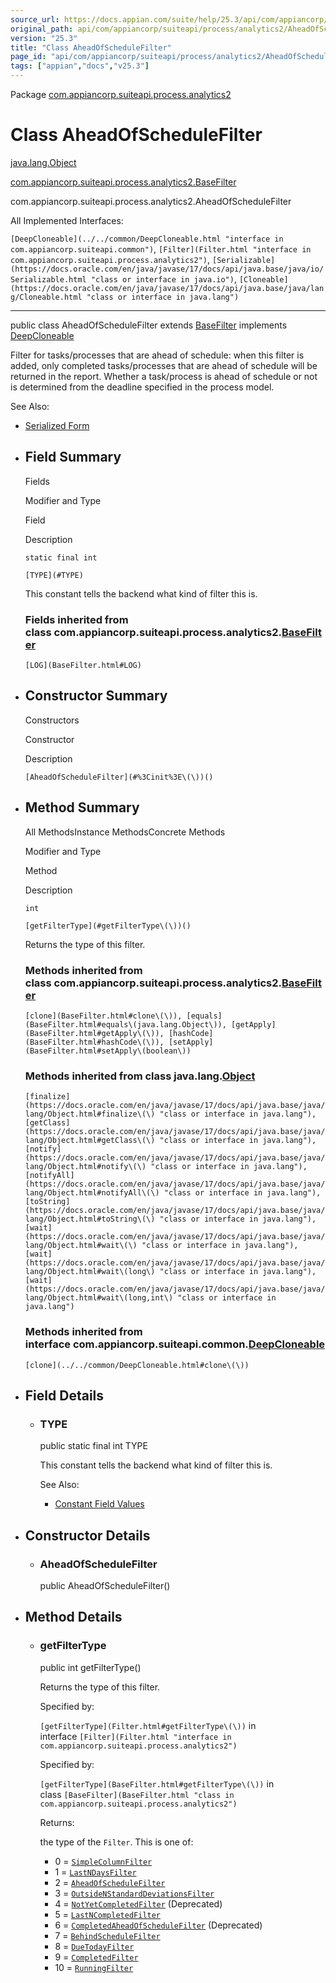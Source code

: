```yaml
---
source_url: https://docs.appian.com/suite/help/25.3/api/com/appiancorp/suiteapi/process/analytics2/AheadOfScheduleFilter.html
original_path: api/com/appiancorp/suiteapi/process/analytics2/AheadOfScheduleFilter.html
version: "25.3"
title: "Class AheadOfScheduleFilter"
page_id: "api/com/appiancorp/suiteapi/process/analytics2/AheadOfScheduleFilter"
tags: ["appian","docs","v25.3"]
---
```



Package [com.appiancorp.suiteapi.process.analytics2](package-summary.html)

# Class AheadOfScheduleFilter

[java.lang.Object](https://docs.oracle.com/en/java/javase/17/docs/api/java.base/java/lang/Object.html "class or interface in java.lang")

[com.appiancorp.suiteapi.process.analytics2.BaseFilter](BaseFilter.html "class in com.appiancorp.suiteapi.process.analytics2")

com.appiancorp.suiteapi.process.analytics2.AheadOfScheduleFilter

All Implemented Interfaces:

`[DeepCloneable](../../common/DeepCloneable.html "interface in com.appiancorp.suiteapi.common")`, `[Filter](Filter.html "interface in com.appiancorp.suiteapi.process.analytics2")`, `[Serializable](https://docs.oracle.com/en/java/javase/17/docs/api/java.base/java/io/Serializable.html "class or interface in java.io")`, `[Cloneable](https://docs.oracle.com/en/java/javase/17/docs/api/java.base/java/lang/Cloneable.html "class or interface in java.lang")`

* * *

public class AheadOfScheduleFilter extends [BaseFilter](BaseFilter.html "class in com.appiancorp.suiteapi.process.analytics2") implements [DeepCloneable](../../common/DeepCloneable.html "interface in com.appiancorp.suiteapi.common")

Filter for tasks/processes that are ahead of schedule: when this filter is added, only completed tasks/processes that are ahead of schedule will be returned in the report. Whether a task/process is ahead of schedule or not is determined from the deadline specified in the process model.

See Also:

-   [Serialized Form](../../../../../serialized-form.html#com.appiancorp.suiteapi.process.analytics2.AheadOfScheduleFilter)

-   ## Field Summary

    Fields

    Modifier and Type

    Field

    Description

    `static final int`

    `[TYPE](#TYPE)`

    This constant tells the backend what kind of filter this is.

    ### Fields inherited from class com.appiancorp.suiteapi.process.analytics2.[BaseFilter](BaseFilter.html "class in com.appiancorp.suiteapi.process.analytics2")

    `[LOG](BaseFilter.html#LOG)`

-   ## Constructor Summary

    Constructors

    Constructor

    Description

    `[AheadOfScheduleFilter](#%3Cinit%3E\(\))()`

-   ## Method Summary

    All MethodsInstance MethodsConcrete Methods

    Modifier and Type

    Method

    Description

    `int`

    `[getFilterType](#getFilterType\(\))()`

    Returns the type of this filter.

    ### Methods inherited from class com.appiancorp.suiteapi.process.analytics2.[BaseFilter](BaseFilter.html "class in com.appiancorp.suiteapi.process.analytics2")

    `[clone](BaseFilter.html#clone\(\)), [equals](BaseFilter.html#equals\(java.lang.Object\)), [getApply](BaseFilter.html#getApply\(\)), [hashCode](BaseFilter.html#hashCode\(\)), [setApply](BaseFilter.html#setApply\(boolean\))`

    ### Methods inherited from class java.lang.[Object](https://docs.oracle.com/en/java/javase/17/docs/api/java.base/java/lang/Object.html "class or interface in java.lang")

    `[finalize](https://docs.oracle.com/en/java/javase/17/docs/api/java.base/java/lang/Object.html#finalize\(\) "class or interface in java.lang"), [getClass](https://docs.oracle.com/en/java/javase/17/docs/api/java.base/java/lang/Object.html#getClass\(\) "class or interface in java.lang"), [notify](https://docs.oracle.com/en/java/javase/17/docs/api/java.base/java/lang/Object.html#notify\(\) "class or interface in java.lang"), [notifyAll](https://docs.oracle.com/en/java/javase/17/docs/api/java.base/java/lang/Object.html#notifyAll\(\) "class or interface in java.lang"), [toString](https://docs.oracle.com/en/java/javase/17/docs/api/java.base/java/lang/Object.html#toString\(\) "class or interface in java.lang"), [wait](https://docs.oracle.com/en/java/javase/17/docs/api/java.base/java/lang/Object.html#wait\(\) "class or interface in java.lang"), [wait](https://docs.oracle.com/en/java/javase/17/docs/api/java.base/java/lang/Object.html#wait\(long\) "class or interface in java.lang"), [wait](https://docs.oracle.com/en/java/javase/17/docs/api/java.base/java/lang/Object.html#wait\(long,int\) "class or interface in java.lang")`

    ### Methods inherited from interface com.appiancorp.suiteapi.common.[DeepCloneable](../../common/DeepCloneable.html "interface in com.appiancorp.suiteapi.common")

    `[clone](../../common/DeepCloneable.html#clone\(\))`

-   ## Field Details

    -   ### TYPE

        public static final int TYPE

        This constant tells the backend what kind of filter this is.

        See Also:

        -   [Constant Field Values](../../../../../constant-values.html#com.appiancorp.suiteapi.process.analytics2.AheadOfScheduleFilter.TYPE)

-   ## Constructor Details

    -   ### AheadOfScheduleFilter

        public AheadOfScheduleFilter()

-   ## Method Details

    -   ### getFilterType

        public int getFilterType()

        Returns the type of this filter.

        Specified by:

        `[getFilterType](Filter.html#getFilterType\(\))` in interface `[Filter](Filter.html "interface in com.appiancorp.suiteapi.process.analytics2")`

        Specified by:

        `[getFilterType](BaseFilter.html#getFilterType\(\))` in class `[BaseFilter](BaseFilter.html "class in com.appiancorp.suiteapi.process.analytics2")`

        Returns:

        the type of the `Filter`. This is one of:

        -   0 = [`SimpleColumnFilter`](SimpleColumnFilter.html "class in com.appiancorp.suiteapi.process.analytics2")
        -   1 = [`LastNDaysFilter`](LastNDaysFilter.html "class in com.appiancorp.suiteapi.process.analytics2")
        -   2 = [`AheadOfScheduleFilter`](AheadOfScheduleFilter.html "class in com.appiancorp.suiteapi.process.analytics2")
        -   3 = [`OutsideNStandardDeviationsFilter`](OutsideNStandardDeviationsFilter.html "class in com.appiancorp.suiteapi.process.analytics2")
        -   4 = [`NotYetCompletedFilter`](NotYetCompletedFilter.html "class in com.appiancorp.suiteapi.process.analytics2") (Deprecated)
        -   5 = [`LastNCompletedFilter`](LastNCompletedFilter.html "class in com.appiancorp.suiteapi.process.analytics2")
        -   6 = [`CompletedAheadOfScheduleFilter`](CompletedAheadOfScheduleFilter.html "class in com.appiancorp.suiteapi.process.analytics2") (Deprecated)
        -   7 = [`BehindScheduleFilter`](BehindScheduleFilter.html "class in com.appiancorp.suiteapi.process.analytics2")
        -   8 = [`DueTodayFilter`](DueTodayFilter.html "class in com.appiancorp.suiteapi.process.analytics2")
        -   9 = [`CompletedFilter`](CompletedFilter.html "class in com.appiancorp.suiteapi.process.analytics2")
        -   10 = [`RunningFilter`](RunningFilter.html "class in com.appiancorp.suiteapi.process.analytics2")